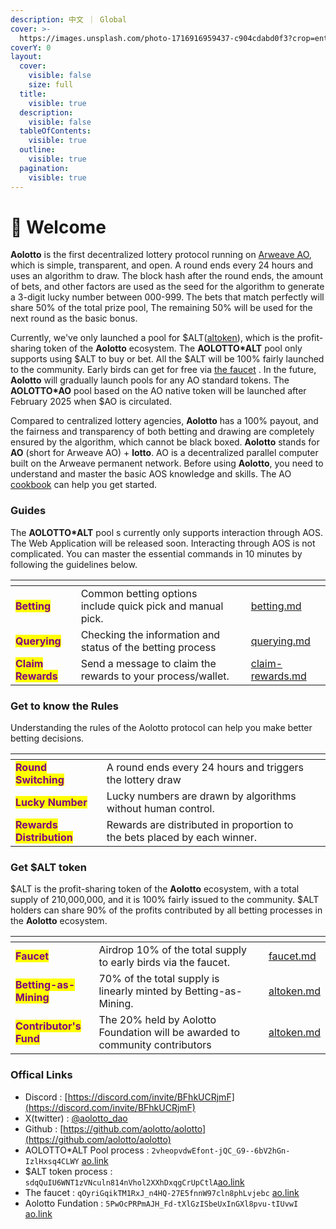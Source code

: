 ```yaml
---
description: 中文 ｜ Global
cover: >-
  https://images.unsplash.com/photo-1716916959437-c904cdabd0f3?crop=entropy&cs=srgb&fm=jpg&ixid=M3wxOTcwMjR8MHwxfHJhbmRvbXx8fHx8fHx8fDE3MjAzMjY3MzZ8&ixlib=rb-4.0.3&q=85
coverY: 0
layout:
  cover:
    visible: false
    size: full
  title:
    visible: true
  description:
    visible: false
  tableOfContents:
    visible: true
  outline:
    visible: true
  pagination:
    visible: true
---
```


# 👏 Welcome

**Aolotto** is the first decentralized lottery protocol running on [Arweave AO](https://ao.arweave.dev/), which is simple, transparent, and open. A round ends every 24 hours and uses an algorithm to draw. The block hash after the round ends, the amount of bets, and other factors are used as the seed for the algorithm to generate a 3-digit lucky number between 000-999. The bets that match perfectly will share 50% of the total prize pool, The remaining 50% will be used for the next round as the basic bonus.

Currently, we've only launched a pool for $ALT([altoken](altoken.md)), which is the profit-sharing token of the **Aolotto** ecosystem. The **AOLOTTO\*ALT** pool only supports using $ALT to buy or bet.  All the $ALT will be 100% fairly launched to the community. Early birds can get for free via [the faucet](faucet.md) . In the future, **Aolotto** will gradually launch pools for any AO standard tokens. The **AOLOTTO\*AO** pool based on the AO native token will be launched after February 2025 when $AO is circulated.

Compared to centralized lottery agencies, **Aolotto** has a 100% payout, and the fairness and transparency of both betting and drawing are completely ensured by the algorithm, which cannot be black boxed. **Aolotto** stands for **AO** (short for Arweave AO) + **lotto**. AO is a decentralized parallel computer built on the Arweave permanent network. Before using **Aolotto**, you need to understand and master the basic AOS knowledge and skills. The AO [cookbook](https://cookbook\_ao.arweave.dev/) can help you get started.

### Guides

The **AOLOTTO\*ALT** pool s currently only supports interaction through AOS. The Web Application will be released soon. Interacting through AOS is not complicated. You can master the essential commands in 10 minutes by following the guidelines below.

<table data-view="cards"><thead><tr><th></th><th></th><th></th><th data-hidden data-card-target data-type="content-ref"></th></tr></thead><tbody><tr><td><mark style="color:purple;"><strong>Betting</strong></mark></td><td>Common betting options include quick pick and manual pick.</td><td></td><td><a href="betting.md">betting.md</a></td></tr><tr><td><mark style="color:purple;"><strong>Querying</strong></mark></td><td>Checking the information and status of the betting process</td><td></td><td><a href="querying.md">querying.md</a></td></tr><tr><td><mark style="color:purple;"><strong>Claim Rewards</strong></mark></td><td>Send a message to claim the rewards to your process/wallet.</td><td></td><td><a href="claim-rewards.md">claim-rewards.md</a></td></tr></tbody></table>

### Get to know the Rules

Understanding the rules of the Aolotto protocol can help you make better betting decisions.

<table data-view="cards"><thead><tr><th></th><th></th><th></th></tr></thead><tbody><tr><td><mark style="color:purple;"><strong>Round Switching</strong></mark></td><td>A round ends every 24 hours and triggers the lottery draw</td><td></td></tr><tr><td><mark style="color:purple;"><strong>Lucky Number</strong></mark></td><td>Lucky numbers are drawn by algorithms without human control.</td><td></td></tr><tr><td><mark style="color:purple;"><strong>Rewards Distribution</strong></mark></td><td>Rewards are distributed in proportion to the bets placed by each winner.</td><td></td></tr></tbody></table>

### Get $ALT token

$ALT is the profit-sharing token of the **Aolotto** ecosystem, with a total supply of 210,000,000, and it is 100% fairly issued to the community. $ALT holders can share 90% of the profits contributed by all betting processes in the **Aolotto** ecosystem.

<table data-view="cards"><thead><tr><th></th><th></th><th></th><th data-hidden data-card-target data-type="content-ref"></th></tr></thead><tbody><tr><td><mark style="color:purple;"><strong>Faucet</strong></mark></td><td>Airdrop 10% of the total supply to early birds via the faucet.</td><td></td><td><a href="faucet.md">faucet.md</a></td></tr><tr><td><mark style="color:purple;"><strong>Betting-as-Mining</strong></mark></td><td>70% of the total supply is linearly minted by Betting-as-Mining.</td><td></td><td><a href="altoken.md">altoken.md</a></td></tr><tr><td><mark style="color:purple;"><strong>Contributor's Fund</strong></mark></td><td>The 20% held by Aolotto Foundation will be awarded to community contributors</td><td></td><td><a href="altoken.md">altoken.md</a></td></tr></tbody></table>

### Offical Links

* Discord : [https://discord.com/invite/BFhkUCRjmF](https://discord.com/invite/BFhkUCRjmF)
* X(twitter) :  [@aolotto\_dao](https://x.com/aolotto\_dao)
* Github : [https://github.com/aolotto/aolotto](https://github.com/aolotto/aolotto)
* AOLOTTO\*ALT Pool process : `2vheopvdwEfont-jQC_G9--6bV2hGn-IzlHxsq4CLWY` [ao.link](https://www.ao.link/#/entity/2vheopvdwEfont-jQC\_G9--6bV2hGn-IzlHxsq4CLWY)
* $ALT token process :  `sdqQuIU6WNT1zVNculn814nVhol2XXhDxqgCrUpCtlA`[ao.link](https://www.ao.link/#/token/sdqQuIU6WNT1zVNculn814nVhol2XXhDxqgCrUpCtlA)
* The faucet : `qOyriGqikTM1RxJ_n4HQ-27E5fnnW97cln8phLvjebc` [ao.link](https://www.ao.link/#/entity/qOyriGqikTM1RxJ\_n4HQ-27E5fnnW97cln8phLvjebc)
* Aolotto Fundation : `5PwOcPRPmAJH_Fd-tXlGzISbeUxInGXl8pvu-tIUvwI` [ao.link](https://www.ao.link/#/entity/5PwOcPRPmAJH\_Fd-tXlGzISbeUxInGXl8pvu-tIUvwI)

